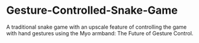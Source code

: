# Gesture-Controlled-Snake-Game
A traditional snake game with an upscale feature of controlling the game with hand gestures using the Myo armband: The Future of Gesture Control.
